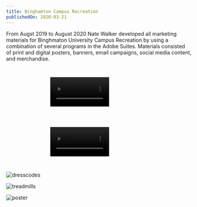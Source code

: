 ```yaml
---
title: Binghamton Campus Recreation
publishedOn: 2020-03-21
---
```


From Augst 2019 to August 2020 Nate Walker developed all marketing materials for Binghmaton University Campus Recreation by using a combination of several programs in the Adobe Suites. Materials consisted of print and digital posters, banners, email campaigns, social media content, and merchandise.

<div style="display: grid; grid-template-columns: repeat(auto-fit, minmax(18.75rem, 25rem));">
<video style="width: 40%; margin: 2em auto; display: block;" controls>
    <source
        src="videos/portfolio/baxter-the-bearcat/jump-back-in.mp4"
        type="video/mp4"
    >
</video>

</video>

<video style="width: 40%; margin: 2em auto; display: block;" controls>
    <source
        src="videos/portfolio/baxter-the-bearcat/open-rec-tuesday.mp4"
        type="video/mp4"
    >
</video>
   
</video>


</div>

![dresscodes](images/portfolio/baxter-the-bearcat/Dresscodes.jpg)

![treadmills](images/portfolio/baxter-the-bearcat/Treadmills.JPG)

![poster](images/portfolio/baxter-the-bearcat/ResHallPoster.jpg)

